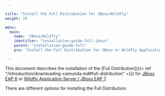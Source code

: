 ```yaml
---

title: "Install the Full Distribution for JBoss/Wildfly"
weight: 20

menu:
  main:
    name: "JBoss/Wildfly"
    identifier: "installation-guide-full-jboss"
    parent: "installation-guide-full"
    pre: "Install the Full Distribution for JBoss or Wildfly Application Servers."

---
```


This document describes the installation of the [Full Distribution]({{< ref "/introduction/downloading-camunda.md#full-distribution" >}}) for [JBoss EAP 6](http://www.jboss.org/products/eap) or [Wildfly Application Server / JBoss EAP 7](http://www.wildfly.org).

There are different options for installing the Full Distribution:
